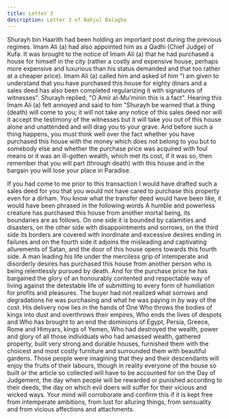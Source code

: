 ```yaml
---
title: Letter 3
description: Letter 3 of Nahjul Balagha
---
```


Shurayh bin Haarith had been holding an important post during the previous regimes. Imam
Ali (a) had also appointed him as a Qadhi (Chief Judge) of Kufa. It was brought to the notice
of Imam Ali (a) that he had purchased a house for himself in the city (rather a costly and
expensive house, perhaps more expensive and luxurious than his status demanded and that too
rather at a cheaper price).
Imam Ali (a) called him and asked of him "I am given to understand that you have purchased
this house for eighty dinars and a sales deed has also been completed regularizing it with
signatures of witnesses".
Shurayh replied, "O Amir al-Mu'minin this is a fact". Hearing this Imam Ali (a) felt annoyed
and said to him "Shurayh be warned that a thing (death) will come to you; it will not take any
notice of this sales deed nor will it accept the testimony of the witnesses but it will take you
out of this house alone and unattended and will drag you to your grave.
And before such a thing happens, you must think well over the fact whether you have
purchased this house with the money which does not belong to you but to somebody else and
whether the purchase price was acquired with foul means or it was an ill-gotten wealth, which
met its cost, if it was so, then remember that you will part (through death) with this house and
in the bargain you will lose your place in Paradise.

If you had come to me prior to this transaction I would have drafted such a sales deed for you
that you would not have cared to purchase this property even for a dirham. You know what
the transfer deed would have been like, it would have been phrased in the following words
A humble and powerless creature has purchased this house from another mortal being, its
boundaries are as follows. On one side it is bounded by calamities and disasters, on the other
side with disappointments and sorrows, on the third side its borders are covered with
inordinate and excessive desires ending in failures and on the fourth side it adjoins the
misleading and captivating allurements of Satan, and the door of this house opens towards
this fourth side.
A man leading his life under the merciless grip of intemperate and disorderly desires has
purchased this house from another person who is being relentlessly pursued by death. And for
the purchase price he has bargained the glory of an honourably contented and respectable way
of living against the detestable life of submitting to every form of humiliation for profits and
pleasures. The buyer had not realized what sorrows and degradations he was purchasing and
what he was paying in by way of the cost.
His delivery now lies in the hands of One Who throws the bodies of kings into dust and
overthrows their empires, Who ends the lives of despots and Who has brought to an end the
dominions of Egypt, Persia, Greece, Rome and Himyars, kings of Yemen, Who had destroyed
the wealth, power and glory of all those individuals who had amassed wealth, gathered
property, built very strong and durable houses, furnished them with the choicest and most
costly furniture and surrounded them with beautiful gardens.
Those people were imagining that they and their descendants will enjoy the fruits of their
labours, though in reality everyone of the house so built or the article so collected will have to
be accounted for on the Day of Judgement, the day when people will be rewarded or punished
according to their deeds, the day on which evil doers will suffer for their vicious and wicked
ways.
Your mind will corroborate and confirm this if it is kept free from intemperate ambitions,
from lust for alluring things, from sensuality and from vicious affections and attachments.
